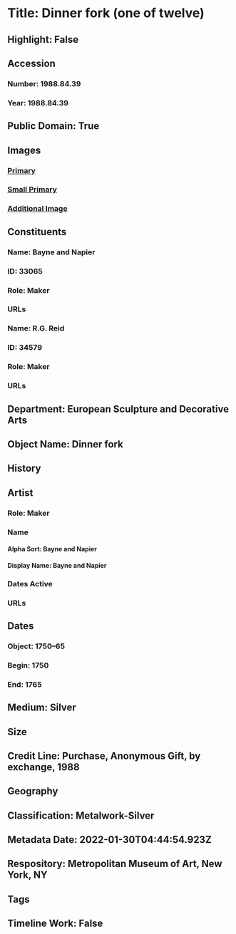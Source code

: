 # Title: Dinner fork (one of twelve)
## Highlight: False
## Accession
### Number: 1988.84.39
### Year: 1988.84.39
## Public Domain: True
## Images
### [Primary](https://images.metmuseum.org/CRDImages/es/original/DP-23240-065.jpg)
### [Small Primary](https://images.metmuseum.org/CRDImages/es/web-large/DP-23240-065.jpg)
### [Additional Image](https://images.metmuseum.org/CRDImages/es/original/DP-23240-066.jpg)
## Constituents
### Name: Bayne and Napier
### ID: 33065
### Role: Maker
### URLs
### Name: R.G. Reid
### ID: 34579
### Role: Maker
### URLs
## Department: European Sculpture and Decorative Arts
## Object Name: Dinner fork
## History
## Artist
### Role: Maker
### Name
#### Alpha Sort: Bayne and Napier
#### Display Name: Bayne and Napier
### Dates Active
### URLs
## Dates
### Object: 1750–65
### Begin: 1750
### End: 1765
## Medium: Silver
## Size
## Credit Line: Purchase, Anonymous Gift, by exchange, 1988
## Geography
## Classification: Metalwork-Silver
## Metadata Date: 2022-01-30T04:44:54.923Z
## Respository: Metropolitan Museum of Art, New York, NY
## Tags
## Timeline Work: False
